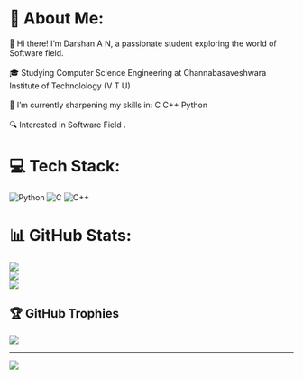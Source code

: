 # 💫 About Me:
👋 Hi there! I’m Darshan A N, a passionate student exploring the world of Software field.<br><br>🎓 Studying Computer Science Engineering at Channabasaveshwara Institute of Technolology  (V T U)<br><br>🌱 I’m currently sharpening my skills in: C C++ Python<br><br>🔍 Interested in Software Field .


# 💻 Tech Stack:
![Python](https://img.shields.io/badge/python-3670A0?style=for-the-badge&logo=python&logoColor=ffdd54) ![C](https://img.shields.io/badge/c-%2300599C.svg?style=for-the-badge&logo=c&logoColor=white) ![C++](https://img.shields.io/badge/c++-%2300599C.svg?style=for-the-badge&logo=c%2B%2B&logoColor=white) 
# 📊 GitHub Stats:
![](https://github-readme-stats.vercel.app/api?username=darshan30an&theme=dark&hide_border=false&include_all_commits=true&count_private=true)<br/>
![](https://github-readme-streak-stats.herokuapp.com/?user=darshan30an&theme=dark&hide_border=false)<br/>
![](https://github-readme-stats.vercel.app/api/top-langs/?username=darshan30an&theme=dark&hide_border=false&include_all_commits=true&count_private=true&layout=compact)

## 🏆 GitHub Trophies
![](https://github-profile-trophy.vercel.app/?username=darshan30an&theme=radical&no-frame=false&no-bg=true&margin-w=4)

---
[![](https://visitcount.itsvg.in/api?id=darshan30an&icon=0&color=0)](https://visitcount.itsvg.in)

<!-- Proudly created with GPRM ( https://gprm.itsvg.in ) -->
